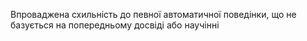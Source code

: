 Впроваджена схильність до певної автоматичної поведінки, що не базується на попередньому досвіді або научінні